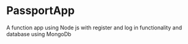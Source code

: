 # PassportApp
 A function app using Node js with register and log in functionality and database using MongoDb
